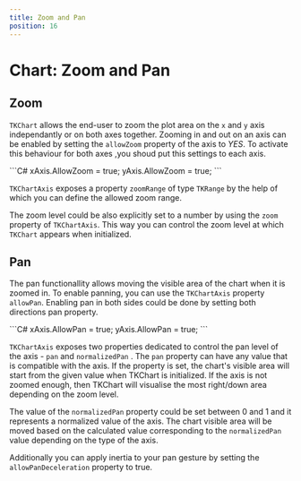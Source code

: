 ```yaml
---
title: Zoom and Pan
position: 16
---
```


# Chart: Zoom and Pan

## Zoom ##


<code>TKChart</code> allows the end-user to zoom the plot area on the <code>x</code> and <code>y</code> axis independantly or on both axes together. 
Zooming in and out on an axis can be enabled by setting the <code>allowZoom</code> property of the axis to *YES*.
To activate this behaviour for both axes ,you shoud put this settings to each axis.

<snippet id='chart-zoom'/>
<snippet id='chart-zoom-swift'/>
```C#
xAxis.AllowZoom = true;
yAxis.AllowZoom = true;
```

<code>TKChartAxis</code> exposes a property <code>zoomRange</code> of type <code>TKRange</code> by the help of which you can define the allowed zoom range.
 
The zoom level could be also explicitly set to a number by using the <code>zoom</code> property of <code>TKChartAxis</code>.
This way you can control the zoom level at which <code>TKChart</code> appears when initialized.

## Pan ##

The pan functionallity allows moving the visible area of the chart when it is zoomed in. To enable panning, you can use the <code>TKChartAxis</code> property <code>allowPan</code>. Enabling pan in both sides could be done by setting both directions pan property.
 
<snippet id='chart-pan'/>
<snippet id='chart-pan-swift'/>
```C#
xAxis.AllowPan = true;
yAxis.AllowPan = true;
```

<code>TKChartAxis</code> exposes two properties dedicated to control the pan level of the axis - <code>pan</code> and <code>normalizedPan</code> .
The <code>pan</code> property can have any value that is compatible with the axis. If the property is set, the chart's visible area will start from the given value when TKChart is initialized. If the axis is not zoomed enough, then TKChart will visualise the most right/down area depending on the zoom level.

The value of the <code>normalizedPan</code> property could be set between 0 and 1 and it represents a normalized value of the axis. The chart visible area will be moved based on the calculated value corresponding to the <code>normalizedPan</code> value depending on the type of the axis.

Additionally you can apply inertia to your pan gesture by setting the <code>allowPanDeceleration</code> property to true.
